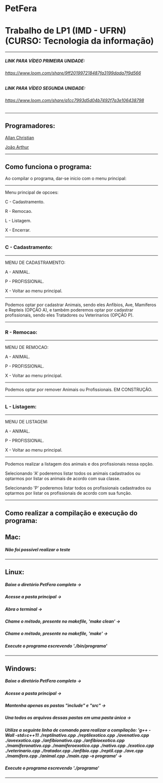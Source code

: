 # PetFera

# Trabalho de LP1 (IMD - UFRN) (CURSO: Tecnologia da informação)

---------

##### *LINK PARA VÍDEO PRIMEIRA UNIDADE:*
###### https://www.loom.com/share/9ff201997218487fa3199dada7f9d566

##### *LINK PARA VÍDEO SEGUNDA UNIDADE:*
###### https://www.loom.com/share/a1cc7993d5d04b7492f7a3e106438798

--------

## Programadores:
[Allan Christian](http://github.com/allancdg/)

[João Arthur](http://github.com/joaoarthur98/)

---------

## Como funciona o programa:


Ao compilar o programa, dar-se inicio com o menu principal:

---

Menu principal de opcoes:

C - Cadastramento.

R - Remocao.

L - Listagem.

X - Encerrar.

---

### C - Cadastramento:

---

MENU DE CADASTRAMENTO:

A - ANIMAL.

P - PROFISSIONAL.

X - Voltar ao menu principal.

---

Podemos optar por cadastrar Animais, sendo eles Anfibios, Ave, Mamiferos e Repteis (OPÇÃO A), e também poderemos optar por cadastrar profissionais, sendo eles Tratadores ou Veterinarios (OPÇÃO P).

---

### R - Remocao:

---

MENU DE REMOCAO:

A - ANIMAL.

P - PROFISSIONAL.

X - Voltar ao menu principal.

---

Podemos optar por remover Animais ou Profissionais. EM CONSTRUÇÃO.

---

### L - Listagem:

---

MENU DE LISTAGEM:

A - ANIMAL.

P - PROFISSIONAL.

X - Voltar ao menu principal.

---

Podemos realizar a listagem dos animais e dos profissionais nessa opção. 

Selecionando 'A' poderemos listar todos os animais cadastrados ou optarmos por listar os animais de acordo com sua classe.

Selecionando 'P' poderemos listar todos os profissionais cadastrados ou optarmos por listar os profissionais de acordo com sua função.

---

## Como realizar a compilação e execução do programa:

## Mac:

##### *Não foi possível realizar o teste*

---

## Linux: 

##### Baixe o diretório PetFera completo → 

##### Acesse a pasta principal →

##### Abra o terminal →

##### Chame o método, presente no makefile, 'make clean' →

##### Chame o método, presente no makefile, 'make' →

##### Execute o programa escrevendo './bin/programa'

---

## Windows:

##### Baixe o diretório PetFera completo → 

##### Acesse a pasta principal →

##### Mantenha apenas as pastas "include" e "src" → 

##### Una todos os arquivos dessas pastas em uma pasta única →

##### Utilize a seguinte linha de comando para realizar a compilação: 'g++ -Wall -std=c++11 ./reptilnativo.cpp ./reptilexotico.cpp ./avenativo.cpp ./aveexotico.cpp ./anfibionativo.cpp ./anfibioexotico.cpp ./mamiferonativo.cpp ./mamiferoexotico.cpp ./nativo.cpp ./exotico.cpp ./veterinario.cpp ./tratador.cpp ./anfibio.cpp ./reptil.cpp ./ave.cpp ./mamifero.cpp ./animal.cpp ./main.cpp -o programa' →

##### Execute o programa escrevendo './programa'

---
